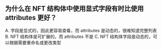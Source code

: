 ## 为什么在 NFT 结构体中使用显式字段有时比使用 attributes 更好？

A. 字段是显式的，因此更容易查看，而 attributes 是动态的，很难知道完整列表
B. NFT 结构体是可扩展的，而 attributes 不是
C. NFT 结构体字段是动态的，可以根据需要重命名或更改类型
